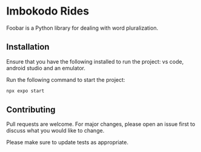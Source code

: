 # Imbokodo Rides

Foobar is a Python library for dealing with word pluralization.

## Installation
Ensure that you have the following installed to run the project: vs code, android studio and an emulator.

Run the following command to start the project:
```bash
npx expo start
```

## Contributing

Pull requests are welcome. For major changes, please open an issue first
to discuss what you would like to change.

Please make sure to update tests as appropriate.
